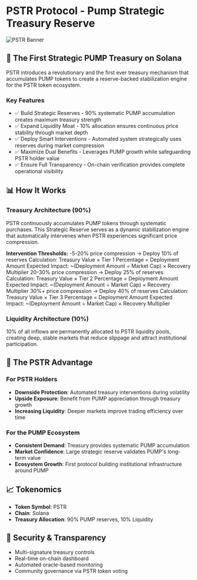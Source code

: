 # PSTR Protocol - Pump Strategic Treasury Reserve

![PSTR Banner](https://i.imgur.com/fAysxFU.jpeg)

## 🚀 The First Strategic PUMP Treasury on Solana

PSTR introduces a revolutionary and the first ever treasury mechanism that accumulates PUMP tokens to create a reserve-backed stabilization engine for the PSTR token ecosystem.

### Key Features

- ✅ Build Strategic Reserves - 90% systematic PUMP accumulation creates maximum treasury strength
- ✅ Expand Liquidity Moat - 10% allocation ensures continuous price stability through market depth
- ✅ Deploy Smart Interventions - Automated system strategically uses reserves during market compression
- ✅ Maximize Dual Benefits - Leverages PUMP growth while safeguarding PSTR holder value
- ✅ Ensure Full Transparency - On-chain verification provides complete operational visibility

## 📊 How It Works

### Treasury Architecture (90%)

PSTR continuously accumulates PUMP tokens through systematic purchases. This Strategic Reserve serves as a dynamic stabilization engine that automatically intervenes when PSTR experiences significant price compression.

**Intervention Thresholds:**
-5-20% price compression → Deploy 10% of reserves
Calculation: Treasury Value × Tier 1 Percentage = Deployment Amount
Expected Impact: ~(Deployment Amount ÷ Market Cap) × Recovery Multiplier
20-30% price compression → Deploy 25% of reserves
Calculation: Treasury Value × Tier 2 Percentage = Deployment Amount
Expected Impact: ~(Deployment Amount ÷ Market Cap) × Recovery Multiplier
30%+ price compression → Deploy 40% of reserves
Calculation: Treasury Value × Tier 3 Percentage = Deployment Amount
Expected Impact: ~(Deployment Amount ÷ Market Cap) × Recovery Multiplier

### Liquidity Architecture (10%)

10% of all inflows are permanently allocated to PSTR liquidity pools, creating deep, stable markets that reduce slippage and attract institutional participation.

## 🎯 The PSTR Advantage

### For PSTR Holders
- **Downside Protection**: Automated treasury interventions during volatility
- **Upside Exposure**: Benefit from PUMP appreciation through treasury growth
- **Increasing Liquidity**: Deeper markets improve trading efficiency over time

### For the PUMP Ecosystem
- **Consistent Demand**: Treasury provides systematic PUMP accumulation
- **Market Confidence**: Large strategic reserve validates PUMP's long-term value
- **Ecosystem Growth**: First protocol building institutional infrastructure around PUMP

## 📈 Tokenomics

- **Token Symbol**: PSTR
- **Chain**: Solana
- **Treasury Allocation**: 90% PUMP reserves, 10% Liquidity

## 🔐 Security & Transparency

- Multi-signature treasury controls
- Real-time on-chain dashboard
- Automated oracle-based monitoring
- Community governance via PSTR token voting
